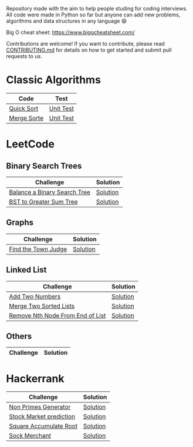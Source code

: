 Repository made with the aim to help people studing for coding interviews. All code were made in Python so far but anyone can add new problems, algorithms and data structures in any language :smile:

Big O cheat sheet: https://www.bigocheatsheet.com/

Contributions are welcome! If you want to contribute, please read [CONTRIBUTING.md](https://github.com/larissalages/code_problems/blob/master/CONTRIBUTING.md) for details on how to get started and submit pull requests to us.

# Classic Algorithms
Code | Test
------------ | -------------
[Quick Sort](https://github.com/larissalages/code_problems/blob/master/classical_algorithms/quicksort.py) | [Unit Test](https://github.com/larissalages/code_problems/blob/master/tests/test_quick_sort.py)
[Merge Sorte](https://github.com/larissalages/code_problems/blob/master/classical_algorithms/mergesort.py) | [Unit Test](https://github.com/larissalages/code_problems/blob/master/tests/test_merge_sort.py)
# LeetCode
## Binary Search Trees
Challenge | Solution
------------ | -------------
[ Balance a Binary Search Tree](https://leetcode.com/problems/balance-a-binary-search-tree/) | [Solution](https://github.com/larissalages/code_problems/blob/master/leetcode/Binary%20Search%20Trees/balance_binary_search_tree.py)
[BST to Greater Sum Tree](https://leetcode.com/problems/binary-search-tree-to-greater-sum-tree/) | [Solution](https://github.com/larissalages/code_problems/blob/master/leetcode/Binary%20Search%20Trees/bst_to_greater_sum_tree.py)

## Graphs
Challenge | Solution
------------ | -------------
[Find the Town Judge](https://leetcode.com/problems/find-the-town-judge/) | [Solution](https://github.com/larissalages/code_problems/blob/master/leetcode/graphs/find_town_judge.py)

## Linked List
Challenge | Solution
------------ | -------------
[Add Two Numbers](https://leetcode.com/problems/add-two-numbers/) | [Solution](https://github.com/larissalages/code_problems/blob/master/leetcode/linked_lists/add_two_numbers.py)
[Merge Two Sorted Lists](https://leetcode.com/problems/merge-two-sorted-lists/) | [Solution](https://github.com/larissalages/code_problems/blob/master/leetcode/linked_lists/merge_two_sorted_lists.py)
[Remove Nth Node From End of List](https://leetcode.com/problems/remove-nth-node-from-end-of-list/) | [Solution](https://github.com/larissalages/code_problems/blob/master/leetcode/linked_lists/remove_nth_node_from_end_of_list.py)
## Others
Challenge | Solution
------------ | -------------

# Hackerrank 
Challenge | Solution
------------ | -------------
[Non Primes Generator](https://github.com/larissalages/code_problems/blob/master/hackerrank/imgs-questions/non-primes_generator.png) | [Solution](https://github.com/larissalages/code_problems/blob/master/hackerrank/non-primes-generator.py)
[Stock Market prediction](https://github.com/larissalages/code_problems/blob/master/hackerrank/imgs-questions/stock_market_prediction.png) | [Solution](https://github.com/larissalages/code_problems/blob/master/hackerrank/stock_market_prediction.py)
[Square Accumulate Root](https://github.com/larissalages/code_problems/blob/master/hackerrank/imgs-questions/square_acc_root.png) | [Solution](https://github.com/larissalages/code_problems/blob/master/hackerrank/square_accumulate_root.py)
[Sock Merchant](https://www.hackerrank.com/challenges/sock-merchant/problem?h_r=internal-search) | [Solution](https://github.com/larissalages/code_problems/blob/master/hackerrank/sock_merchant.py)

